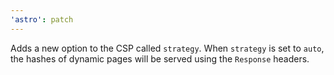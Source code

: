 ```yaml
---
'astro': patch
---
```


Adds a new option to the CSP called `strategy`. When `strategy` is set to `auto`, the hashes of dynamic pages will be served using the `Response` headers.
